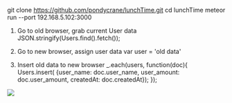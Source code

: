 git clone https://github.com/pondycrane/lunchTime.git
cd lunchTime
meteor run --port 192.168.5.102:3000

1. Go to old browser, grab current User data
JSON.stringify(Users.find().fetch());

2. Go to new browser, assign user data
var user = 'old data'

3. Insert old data to new browser
_.each(users, function(doc){
   Users.insert( {user_name: doc.user_name, user_amount: doc.user_amount, createdAt: doc.createdAt});
});

<img src="https://imgur.com/nYdvsr5.png">
